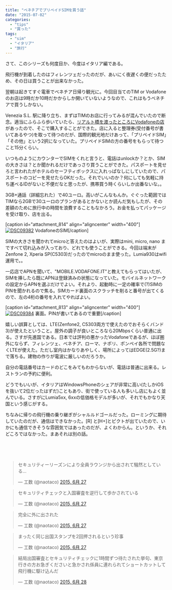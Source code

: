 ```yaml
---
title: "ベネチアでプリペイドSIMを買う話"
date: "2015-07-02"
categories: 
  - "tips"
  - "買った"
tags: 
  - "sim"
  - "イタリア"
  - "旅行"
---
```


さて、このシリーズも何度目か、今度はイタリア編である。

飛行機が到着したのはフィレンツェだったのだが、あいにく夜遅くの便だったため、その日は買うことが出来なかった。

翌朝は起きてすぐ電車でベネチア日帰り観光に。今回目当てのTIM or Vodafoneのお店は9時だか10時だかからしか開いていないようなので、これはもうベネチアで買うしかない。

Venezia S.L. 駅に降り立ち、まずはTIMのお店に行ってみるが混んでいたので断念。適当にふらふら歩いていたら、[リアルト橋を渡ったところにVodafoneの店](https://www.facebook.com/VodafoneStoreCannaregioVenezia)があったので、そこで購入することができた。店に入ると整理券(受付番号が書いてあるやつ)を取って待つのだが、国際的観光地だけあって、「プリペイドSIM」「その他」という2択になっていた。プリペイドSIMの方の番号をもらって待つこと15分くらい。

いつものようにカウンターでSIMをくれと言うと、電話はunlockか？とか、SIMの大きさは？とか聞かれるだけであっさり買うことができた。パスポートを見せろと言われたがホテルのセーフティボックスに入れっぱなしにしていたので、パスポートのコピーを見せたらOKだった。それでいいのか？何にしても気軽に持ち運べるIDがないと不便だなと思ったが、携帯買う時くらいしか出番ないな。。

3GB+通話（詳細忘れた）で40ユーロ。高いがこんなもんか。ぐぐった範囲ではTIMなら2GBで30ユーロのプランがあるとかないとか読んだ気もしたが、その差額のために旅行中の時間を浪費することもなかろう。お金を払ってパッケージを受け取り、店を出る。

\[caption id="attachment\_814" align="aligncenter" width="400"\][![DSC09382](https://blog.naotaco.com/assets/images/posts/2015/07/DSC09382-400x300.jpg)](https://blog.naotaco.com/assets/images/posts/2015/07/DSC09382.jpg) VodafoneのSIM\[/caption\]

SIMの大きさを聞かれてmicroと答えたのはよいが、実際はmini, micro, nano まですべて切れ込みが入っており、どれでも使うことができる。今回は端末がZenfone 2, Xperia SP(C5303)だったのでmicroのまま使った。Lumia930はwifi運用で。。

一応店でAPNを聞いて、"MOBILE.VODAFONE.IT"と教えてもらってはいたが、SIMを挿したら既にAPNは登録済みの状態になっていた。モバイルネットワークの設定からAPNを選ぶだけでよい。それより、起動時に一定の確率で(?)SIMのPINを聞かれるので焦る。SIMカード裏面のスクラッチを削ると番号が出てくるので、左の4桁の番号を入れてやればよい。

\[caption id="attachment\_813" align="aligncenter" width="400"\][![DSC09384](https://blog.naotaco.com/assets/images/posts/2015/07/DSC09384-400x300.jpg)](https://blog.naotaco.com/assets/images/posts/2015/07/DSC09384.jpg) 裏面。PINが書いてあるので重要\[/caption\]

嬉しい誤算としては、LTE(Zenfone2, C5303両方で使えたのでおそらくバンド3)が使えたということ。屋外の調子が良いところなら20Mbpsくらい普通に出る。さすが先進国である。日本では評判の悪かったVodafoneであるが、ほぼ圏外にならず、フィレンツェ、ベネチア、ローマ、ナポリ、ポンペイ各所で問題なくLTEが使えた。ただし室内はかなりあやしく、場所によってはEDGE(2.5G?)まで落ちる。建物の作りが電波に厳しいのだろうか。

自分の電話番号はカードのどこをみてもわからないが、電話は普通に出来る。レストランの予約に便利。

どうでもいいが、イタリアはWindowsPhoneのシェアが非常に高い(たしかiOSを抜いて2位だったはずだ)こともあり、街で使っている人も多いし店にもよく並んでいる。さすがにLumia5xx, 6xxの低価格モデルが多いが、それでもかなり天国という感じがする。

ちなみに帰りの飛行機の乗り継ぎがシャルルドゴールだった。ローミングに期待していたのだが、通信はできなかった。\[R\] と\[H+\]とピクトが出ていたので、いかにも通信できそうな雰囲気ではあったのだが、よくわからん。というか、それどころではなかった。まあそれは別の話。

 

 

<blockquote class="twitter-tweet" lang="ja"><p lang="ja" dir="ltr">セキュリティーリーズンにより全員ラウンジから出されて騒然としている…</p>— 工数 (@naotaco) <a href="https://twitter.com/naotaco/status/614846580550705153">2015, 6月 27</a></blockquote>
<script async src="//platform.twitter.com/widgets.js" charset="utf-8"></script>

<blockquote class="twitter-tweet" lang="ja"><p lang="ja" dir="ltr">セキュリティチェックと入国審査を逆行して歩かされている</p>— 工数 (@naotaco) <a href="https://twitter.com/naotaco/status/614850966643470337">2015, 6月 27</a></blockquote>
<script async src="//platform.twitter.com/widgets.js" charset="utf-8"></script>

<blockquote class="twitter-tweet" lang="ja"><p lang="ja" dir="ltr">完全に外に出された</p>— 工数 (@naotaco) <a href="https://twitter.com/naotaco/status/614854917249961984">2015, 6月 27</a></blockquote>
<script async src="//platform.twitter.com/widgets.js" charset="utf-8"></script>

<blockquote class="twitter-tweet" lang="ja"><p lang="ja" dir="ltr">まったく同じ出国スタンプを2回押されるという珍事</p>— 工数 (@naotaco) <a href="https://twitter.com/naotaco/status/614872875682648067">2015, 6月 27</a></blockquote>
<script async src="//platform.twitter.com/widgets.js" charset="utf-8"></script>

<blockquote class="twitter-tweet" lang="ja"><p lang="ja" dir="ltr">結局出国審査とセキュリティチェックに1時間ずつ待たされた挙句、東京行きの方お急ぎくださいと急かされ係員に連れられてショートカットして飛行機に駆け込んだ</p>— 工数 (@naotaco) <a href="https://twitter.com/naotaco/status/615057482533048320">2015, 6月 28</a></blockquote>
<script async src="//platform.twitter.com/widgets.js" charset="utf-8"></script>
